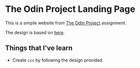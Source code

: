 # The Odin Project Landing Page

This is a simple website from [The Odin Project](https://www.theodinproject.com/lessons/foundations-landing-page) assignment.

The design is based on [here](https://cdn.statically.io/gh/TheOdinProject/curriculum/81a5d553f4073e593d23a6ab00d50eef8620796d/foundations/html_css/project/imgs/01.png).

## Things that I've learn

- Create `css` by following the design provided.
